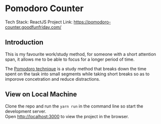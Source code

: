 # Pomodoro Counter

Tech Stack: ReactJS
Project Link: https://pomodoro-counter.goodfunfriday.com/

## Introduction

This is my favourite work/study method, for someone with a short attention span, it allows me to be able to focus for a longer period of time.

The [Pomodoro technique](https://todoist.com/productivity-methods/pomodoro-technique) is a study method that breaks down the time spent on the task into small segments while taking short breaks so as to imporove concetration and reduce distractions.

## View on Local Machine

Clone the repo and run the `yarn run` in the command line so start the development server.\
Open [http://localhost:3000](http://localhost:3000) to view the project in the browser.
